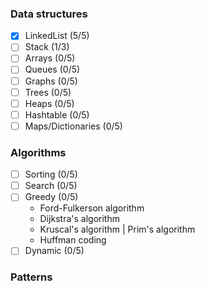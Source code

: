 ### Data structures

- [x] LinkedList (5/5)
- [ ] Stack (1/3)
- [ ] Arrays (0/5)
- [ ] Queues (0/5)
- [ ] Graphs (0/5)
- [ ] Trees (0/5)
- [ ] Heaps (0/5)
- [ ] Hashtable (0/5)
- [ ] Maps/Dictionaries (0/5)

### Algorithms

- [ ] Sorting (0/5)
- [ ] Search (0/5)
- [ ] Greedy (0/5)
    - Ford-Fulkerson algorithm
    - Dijkstra's algorithm
    - Kruscal's algorithm | Prim's algorithm
    - Huffman coding
- [ ] Dynamic (0/5)

### Patterns 


